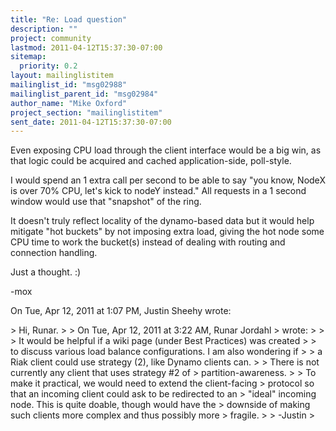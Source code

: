 ```yaml
---
title: "Re: Load question"
description: ""
project: community
lastmod: 2011-04-12T15:37:30-07:00
sitemap:
  priority: 0.2
layout: mailinglistitem
mailinglist_id: "msg02988"
mailinglist_parent_id: "msg02984"
author_name: "Mike Oxford"
project_section: "mailinglistitem"
sent_date: 2011-04-12T15:37:30-07:00
---
```



Even exposing CPU load through the client interface would be a big win, as
that logic could be
acquired and cached application-side, poll-style.

I would spend an 1 extra call per second to be able to say "you know, NodeX
is over 70% CPU, let's kick to
nodeY instead." All requests in a 1 second window would use that "snapshot"
of the ring.

It doesn't truly reflect locality of the dynamo-based data but it would help
mitigate "hot buckets" by not
imposing extra load, giving the hot node some CPU time to work the bucket(s)
instead of dealing with routing and
connection handling.

Just a thought. :)

-mox


On Tue, Apr 12, 2011 at 1:07 PM, Justin Sheehy  wrote:

&gt; Hi, Runar.
&gt;
&gt; On Tue, Apr 12, 2011 at 3:22 AM, Runar Jordahl 
&gt; wrote:
&gt;
&gt; &gt; It would be helpful if a wiki page (under Best Practices) was created
&gt; &gt; to discuss various load balance configurations. I am also wondering if
&gt; &gt; a Riak client could use strategy (2), like Dynamo clients can.
&gt;
&gt; There is not currently any client that uses strategy #2 of
&gt; partition-awareness.
&gt;
&gt; To make it practical, we would need to extend the client-facing
&gt; protocol so that an incoming client could ask to be redirected to an
&gt; "ideal" incoming node. This is quite doable, though would have the
&gt; downside of making such clients more complex and thus possibly more
&gt; fragile.
&gt;
&gt; -Justin
&gt;
